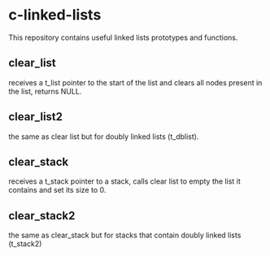 # c-linked-lists
This repository contains useful linked lists prototypes and functions.

## clear_list
receives a t_list pointer to the start of the list and clears all nodes present in the list, returns NULL.

## clear_list2
the same as clear list but for doubly linked lists (t_dblist).

## clear_stack
receives a t_stack pointer to a stack, calls clear list to empty the list it contains and set its size to 0.

## clear_stack2
the same as clear_stack but for stacks that contain doubly linked lists (t_stack2)

